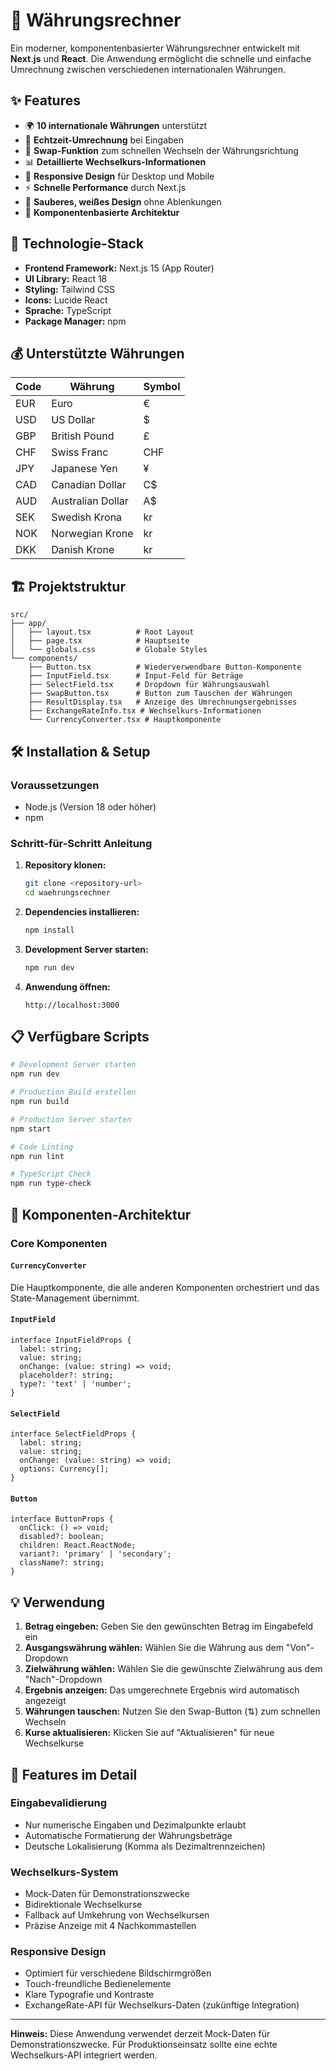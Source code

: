 # 💱 Währungsrechner

Ein moderner, komponentenbasierter Währungsrechner entwickelt mit **Next.js** und **React**. Die Anwendung ermöglicht die schnelle und einfache Umrechnung zwischen verschiedenen internationalen Währungen.

## ✨ Features

- 🌍 **10 internationale Währungen** unterstützt
- 🔄 **Echtzeit-Umrechnung** bei Eingaben
- 🔀 **Swap-Funktion** zum schnellen Wechseln der Währungsrichtung
- 📊 **Detaillierte Wechselkurs-Informationen**
- 📱 **Responsive Design** für Desktop und Mobile
- ⚡ **Schnelle Performance** durch Next.js
- 🎨 **Sauberes, weißes Design** ohne Ablenkungen
- 🧩 **Komponentenbasierte Architektur**

## 🚀 Technologie-Stack

- **Frontend Framework:** Next.js 15 (App Router)
- **UI Library:** React 18
- **Styling:** Tailwind CSS
- **Icons:** Lucide React
- **Sprache:** TypeScript
- **Package Manager:** npm

## 💰 Unterstützte Währungen

| Code | Währung | Symbol |
|------|---------|--------|
| EUR | Euro | € |
| USD | US Dollar | $ |
| GBP | British Pound | £ |
| CHF | Swiss Franc | CHF |
| JPY | Japanese Yen | ¥ |
| CAD | Canadian Dollar | C$ |
| AUD | Australian Dollar | A$ |
| SEK | Swedish Krona | kr |
| NOK | Norwegian Krone | kr |
| DKK | Danish Krone | kr |

## 🏗️ Projektstruktur

```
src/
├── app/
│   ├── layout.tsx          # Root Layout
│   ├── page.tsx            # Hauptseite
│   └── globals.css         # Globale Styles
└── components/
    ├── Button.tsx          # Wiederverwendbare Button-Komponente
    ├── InputField.tsx      # Input-Feld für Beträge
    ├── SelectField.tsx     # Dropdown für Währungsauswahl
    ├── SwapButton.tsx      # Button zum Tauschen der Währungen
    ├── ResultDisplay.tsx   # Anzeige des Umrechnungsergebnisses
    ├── ExchangeRateInfo.tsx # Wechselkurs-Informationen
    └── CurrencyConverter.tsx # Hauptkomponente
```

## 🛠️ Installation & Setup

### Voraussetzungen
- Node.js (Version 18 oder höher)
- npm

### Schritt-für-Schritt Anleitung

1. **Repository klonen:**
   ```bash
   git clone <repository-url>
   cd waehrungsrechner
   ```

2. **Dependencies installieren:**
   ```bash
   npm install
   ```

3. **Development Server starten:**
   ```bash
   npm run dev
   ```

4. **Anwendung öffnen:**
   ```
   http://localhost:3000
   ```

## 📋 Verfügbare Scripts

```bash
# Development Server starten
npm run dev

# Production Build erstellen
npm run build

# Production Server starten
npm start

# Code Linting
npm run lint

# TypeScript Check
npm run type-check
```

## 🧩 Komponenten-Architektur

### Core Komponenten

#### `CurrencyConverter`
Die Hauptkomponente, die alle anderen Komponenten orchestriert und das State-Management übernimmt.

#### `InputField`
```tsx
interface InputFieldProps {
  label: string;
  value: string;
  onChange: (value: string) => void;
  placeholder?: string;
  type?: 'text' | 'number';
}
```

#### `SelectField`
```tsx
interface SelectFieldProps {
  label: string;
  value: string;
  onChange: (value: string) => void;
  options: Currency[];
}
```

#### `Button`
```tsx
interface ButtonProps {
  onClick: () => void;
  disabled?: boolean;
  children: React.ReactNode;
  variant?: 'primary' | 'secondary';
  className?: string;
}
```

## 💡 Verwendung

1. **Betrag eingeben:** Geben Sie den gewünschten Betrag im Eingabefeld ein
2. **Ausgangswährung wählen:** Wählen Sie die Währung aus dem "Von"-Dropdown
3. **Zielwährung wählen:** Wählen Sie die gewünschte Zielwährung aus dem "Nach"-Dropdown
4. **Ergebnis anzeigen:** Das umgerechnete Ergebnis wird automatisch angezeigt
5. **Währungen tauschen:** Nutzen Sie den Swap-Button (⇅) zum schnellen Wechseln
6. **Kurse aktualisieren:** Klicken Sie auf "Aktualisieren" für neue Wechselkurse

## 🎯 Features im Detail

### Eingabevalidierung
- Nur numerische Eingaben und Dezimalpunkte erlaubt
- Automatische Formatierung der Währungsbeträge
- Deutsche Lokalisierung (Komma als Dezimaltrennzeichen)

### Wechselkurs-System
- Mock-Daten für Demonstrationszwecke
- Bidirektionale Wechselkurse
- Fallback auf Umkehrung von Wechselkursen
- Präzise Anzeige mit 4 Nachkommastellen

### Responsive Design
- Optimiert für verschiedene Bildschirmgrößen
- Touch-freundliche Bedienelemente
- Klare Typografie und Kontraste
- ExchangeRate-API für Wechselkurs-Daten (zukünftige Integration)

---

**Hinweis:** Diese Anwendung verwendet derzeit Mock-Daten für Demonstrationszwecke. Für Produktionseinsatz sollte eine echte Wechselkurs-API integriert werden.
